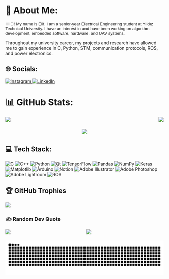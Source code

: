 # 💫 About Me:
<p style="font-family: Helvetica, sans-serif; font-size: 10pt; text-align: left;">
  Hi 👋! My name is Elif. I am a senior-year Electrical Engineering student at Yıldız Technical University. I have an interest in and have been working on algorithm development, embedded software, hardware, and UAV systems.<br>

  Throughout my university career, my projects and research have allowed me to gain experience in C, Python, STM, communication protocols, ROS, and power electronics.
</p>

## 🌐 Socials:
<div style="text-align: left;">
  <a href="https://instagram.com/elifyucel07" target="_blank">
    <img src="https://img.shields.io/badge/Instagram-%23E4405F.svg?logo=Instagram&logoColor=white" alt="Instagram" />
  </a>
  <a href="https://linkedin.com/in/elifyücel" target="_blank">
    <img src="https://img.shields.io/badge/LinkedIn-%230077B5.svg?logo=linkedin&logoColor=white" alt="LinkedIn" />
  </a>
</div>

### 
# 📊 GitHub Stats:
<div align="center">
  <div style="display: flex; justify-content: space-between; width: 100%;">
    <div>
      <img src="https://github-readme-stats.vercel.app/api?username=Meczup07&theme=blue-green&hide_border=false&include_all_commits=true&count_private=true" width="45%" />
    </div>
    <div>
      <img src="https://github-readme-streak-stats.herokuapp.com/?user=Meczup07&theme=blue-green&hide_border=false" width="45%" />
    </div>
  </div>
  <div style="margin-top: 20px;">
    <img src="https://github-readme-stats.vercel.app/api/top-langs/?username=Meczup07&theme=blue-green&hide_border=false&include_all_commits=true&count_private=true&layout=compact" width="45%" />
  </div>
</div>

## 💻 Tech Stack:
![C](https://img.shields.io/badge/c-%2300599C.svg?style=flat&logo=c&logoColor=white) ![C++](https://img.shields.io/badge/c++-%2300599C.svg?style=flat&logo=c%2B%2B&logoColor=white) ![Python](https://img.shields.io/badge/python-3670A0?style=flat&logo=python&logoColor=ffdd54) ![Qt](https://img.shields.io/badge/Qt-%23217346.svg?style=flat&logo=Qt&logoColor=white) ![TensorFlow](https://img.shields.io/badge/TensorFlow-%23FF6F00.svg?style=flat&logo=TensorFlow&logoColor=white) ![Pandas](https://img.shields.io/badge/pandas-%23150458.svg?style=flat&logo=pandas&logoColor=white) ![NumPy](https://img.shields.io/badge/numpy-%23013243.svg?style=flat&logo=numpy&logoColor=white) ![Keras](https://img.shields.io/badge/Keras-%23D00000.svg?style=flat&logo=Keras&logoColor=white) ![Matplotlib](https://img.shields.io/badge/Matplotlib-%23ffffff.svg?style=flat&logo=Matplotlib&logoColor=black) ![Arduino](https://img.shields.io/badge/-Arduino-00979D?style=flat&logo=Arduino&logoColor=white) ![Notion](https://img.shields.io/badge/Notion-%23000000.svg?style=flat&logo=notion&logoColor=white) ![Adobe Illustrator](https://img.shields.io/badge/adobe%20illustrator-%23FF9A00.svg?style=flat&logo=adobe%20illustrator&logoColor=white) ![Adobe Photoshop](https://img.shields.io/badge/adobe%20photoshop-%2331A8FF.svg?style=flat&logo=adobe%20photoshop&logoColor=white) ![Adobe Lightroom](https://img.shields.io/badge/Adobe%20Lightroom-31A8FF.svg?style=flat&logo=Adobe%20Lightroom&logoColor=white) ![ROS](https://img.shields.io/badge/ros-%230A0FF9.svg?style=flat&logo=ros&logoColor=white)

## 🏆 GitHub Trophies
![](https://github-profile-trophy.vercel.app/?username=Meczup07&theme=tokyonight&no-frame=false&no-bg=true&margin-w=4)


### ✍️ Random Dev Quote
<div style="display: flex; align-items: center;">
  <div style="flex: 1; margin-right: 10px;">
    <img src="https://quotes-github-readme.vercel.app/api?type=horizontal&theme=tokyonight" />
  </div>
  <div style="flex: 1;">
    <img src="https://media.giphy.com/media/kspVl6FzbdblOMKRmM/giphy.gif" width="300" />
  </div>
</div>


<br clear="both">

<img src="https://raw.githubusercontent.com/Meczup07/Meczup07/output/snake.svg" alt="Snake animation" />

